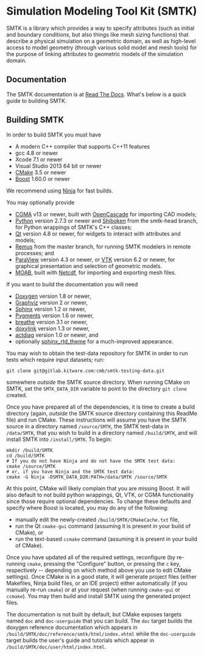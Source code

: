 # Simulation Modeling Tool Kit (SMTK)

SMTK is a library which provides a way to specify attributes
(such as initial and boundary conditions, but also things
like mesh sizing functions) that describe a physical simulation
on a geometric domain, as well as high-level access to model
geometry (through various solid model and mesh tools) for the
purpose of linking attributes to geometric models of the
simulation domain.

## Documentation

The SMTK documentation is at [Read The Docs](http://smtk.readthedocs.org/en/latest/index.html).
What's below is a quick guide to building SMTK.

## Building SMTK

In order to build SMTK you must have

+ A modern C++ compiler  that supports C++11 features
 + gcc 4.8 or newer
 + Xcode 7.1 or newer
 + Visual Studio 2013 64 bit or newer  
+ [CMake](http://cmake.org) 3.5 or newer
+ [Boost](http://boost.org) 1.60.0 or newer


We recommend using [Ninja](http://martine.github.io/ninja/) for fast builds.

You may optionally provide

+ [CGMA](http://trac.mcs.anl.gov/projects/ITAPS/wiki/CGM) v13 or newer,
  built with
  [OpenCascade](http://opencascade.org/) for importing CAD models;
+ [Python](http://python.org) version 2.7.3 or newer and
  [Shiboken](http://github.com/OpenGeoscience/shiboken) from the smtk-head branch,
  for Python wrappings of SMTK's C++ classes;
+ [Qt](http://qt-project.org) version 4.8 or newer,
  for widgets to interact with attributes and models;
+ [Remus](https://github.com/robertmaynard/Remus) from the master branch,
  for running SMTK modelers in remote processes;
  and
+ [ParaView](http://paraview.org) version 4.3 or newer,
  or [VTK](http://VTK.org) version 6.2 or newer,
  for graphical presentation and selection of geometric models.
+ [MOAB](https://bitbucket.org/fathomteam/moab),
  built with
  [Netcdf](http://www.unidata.ucar.edu/software/netcdf/),
  for importing and exporting mesh files.

If you want to build the documentation you will need

+ [Doxygen](http://doxygen.org/) version 1.8 or newer,
+ [Graphviz](http://graphviz.org/) version 2 or newer,
+ [Sphinx](http://sphinx-doc.org/) version 1.2 or newer,
+ [Pygments](http://pygments.org/) version 1.6 or newer,
+ [breathe](http://breathe.readthedocs.org/en/latest/) version 3.1 or newer,
+ [doxylink](https://pypi.python.org/pypi/sphinxcontrib-doxylink) version 1.3 or newer,
+ [actdiag](https://pypi.python.org/pypi/sphinxcontrib-actdiag) version 1.0 or newer, and
+ optionally [sphinx_rtd_theme](https://docs.readthedocs.org/en/latest/theme.html) for a much-improved appearance.

You may wish to obtain the test-data repository for SMTK in order
to run tests which require input datasets; run:

    git clone git@gitlab.kitware.com:cmb/smtk-testing-data.git

somewhere *outside* the SMTK source directory. When running CMake on SMTK,
set the `SMTK_DATA_DIR` variable to point to the directory `git clone`
created.

Once you have prepared all of the dependencies, it is time to
create a build directory (again, *outside* the SMTK source directory
containing this ReadMe file) and run CMake.
These instructions will assume you have the SMTK source in a
directory named `/source/SMTK`, the SMTK test-data in `/data/SMTK`,
that you wish to build in a directory named `/build/SMTK`, and will
install SMTK into `/install/SMTK`.
To begin:

    mkdir /build/SMTK
    cd /build/SMTK
    # If you do not have Ninja and do not have the SMTK test data:
    cmake /source/SMTK
    # or, if you have Ninja and the SMTK test data:
    cmake -G Ninja -DSMTK_DATA_DIR:PATH=/data/SMTK /source/SMTK

At this point, CMake will likely complain that you are missing Boost.
It will also default to not build python wrappings, Qt, VTK, or CGMA
functionality since those require optional dependencies.
To change these defaults and specify where Boost is located, you may
do any of the following:

+ manually edit the newly-created `/build/SMTK/CMakeCache.txt` file,
+ run the Qt `cmake-gui` command (assuming it is present in your build of CMake), or
+ run the text-based `ccmake` command (assuming it is present in your build of CMake).

Once you have updated all of the required settings, reconfigure (by re-running
`cmake`, pressing the "Configure" button, or pressing the `c` key, respectively --
depending on which method above you use to edit CMake settings). Once CMake is
in a good state, it will generate project files (either Makefiles, Ninja build
files, or an IDE project) either automatically (if you manually re-run `cmake`)
or at your request (when running `cmake-gui` or `ccmake`).
You may then build and install SMTK using the generated project files.

The documentation is not built by default, but
CMake exposes targets named `doc` and `doc-userguide`
that you can build.
The `doc` target builds the doxygen reference documentation
which appears in `/build/SMTK/doc/reference/smtk/html/index.xhtml`
while the `doc-userguide` target builds the user's guide and
tutorials which appear in `/build/SMTK/doc/user/html/index.html`.
